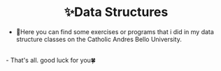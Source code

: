 <h1 align = "center" > ✨️Data Structures </h1>

- 👀Here you can find some exercises or programs that i did in my data structure classes on the Catholic Andres Bello University.
<br>
- That's all. good luck for you🍀
